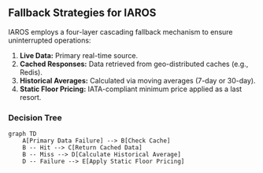 ## Fallback Strategies for IAROS

IAROS employs a four-layer cascading fallback mechanism to ensure uninterrupted operations:
1. **Live Data:** Primary real-time source.
2. **Cached Responses:** Data retrieved from geo-distributed caches (e.g., Redis).
3. **Historical Averages:** Calculated via moving averages (7-day or 30-day).
4. **Static Floor Pricing:** IATA-compliant minimum price applied as a last resort.

### Decision Tree
```mermaid
graph TD
    A[Primary Data Failure] --> B[Check Cache]
    B -- Hit --> C[Return Cached Data]
    B -- Miss --> D[Calculate Historical Average]
    D -- Failure --> E[Apply Static Floor Pricing]
```
